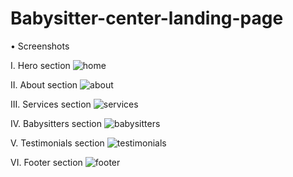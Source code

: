 # Babysitter-center-landing-page

• Screenshots

I. Hero section
![home](https://user-images.githubusercontent.com/66163130/127998470-573ec9f1-921f-4f31-a7f5-676ad5559eb5.png)

II. About section 
![about](https://user-images.githubusercontent.com/66163130/127998538-e275bf0a-402f-482d-9913-bae81aa011b3.png)

III. Services section
![services](https://user-images.githubusercontent.com/66163130/127998581-8cdffab7-d782-4b36-b998-4f55e7718153.png)

IV. Babysitters section
![babysitters](https://user-images.githubusercontent.com/66163130/127998625-a0162927-6ec7-4806-91f9-c708cf5339d9.png)

V. Testimonials section
![testimonials](https://user-images.githubusercontent.com/66163130/127998738-863b7f4c-2486-41b5-b823-8534e21e5014.png)

VI. Footer section 
![footer](https://user-images.githubusercontent.com/66163130/127998670-8f8c20e8-1a7b-411e-821a-79379772aada.png)
